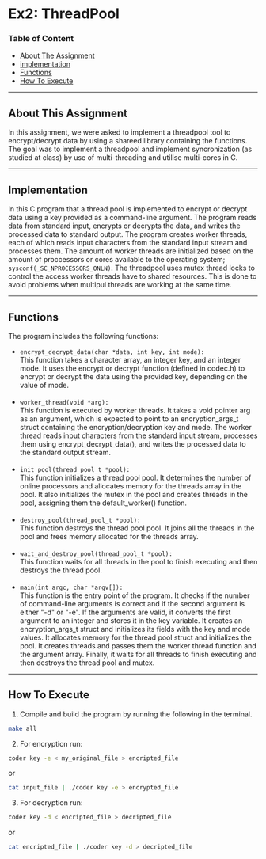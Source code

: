 # Ex2: ThreadPool

### Table of Content
* [About The Assignment](#About-The-Assignment)
* [implementation](#Implementation)
* [Functions](#Functions)
* [How To Execute](#How-To-Execute)


---
## About This Assignment
In this assignment, we were asked to implement a threadpool tool to encrypt/decrypt data by using a shareed library containing the functions. The goal was to implement a threadpool and implement syncronization (as studied at class) by use of multi-threading and utilise multi-cores in C.

---

## Implementation
In this C program that a thread pool is implemented to encrypt or decrypt data using a key provided as a command-line argument. The program reads data from standard input, encrypts or decrypts the data, and writes the processed data to standard output. The program creates worker threads, each of which reads input characters from the standard input stream and processes them. The amount of worker threads are initialized based on the amount of proccessors or cores available to the operating system; `sysconf(_SC_NPROCESSORS_ONLN)`. The threadpool uses mutex thread locks to control the access worker threads have to shared resources. This is done to avoid problems when multipul threads are working at the same time.

---
## Functions
The program includes the following functions:

- `encrypt_decrypt_data(char *data, int key, int mode):` <br>
This function takes a character array, an integer key, and an integer mode. It uses the encrypt or decrypt function (defined in codec.h) to encrypt or decrypt the data using the provided key, depending on the value of mode. <br><br>
- `worker_thread(void *arg):`<br>
 This function is executed by worker threads. It takes a void pointer arg as an argument, which is expected to point to an encryption_args_t struct containing the encryption/decryption key and mode. The worker thread reads input characters from the standard input stream, processes them using encrypt_decrypt_data(), and writes the processed data to the standard output stream.<br><br>
- `init_pool(thread_pool_t *pool):`<br>
 This function initializes a thread pool pool. It determines the number of online processors and allocates memory for the threads array in the pool. It also initializes the mutex in the pool and creates threads in the pool, assigning them the default_worker() function.<br><br>
- `destroy_pool(thread_pool_t *pool):`<br>
 This function destroys the thread pool pool. It joins all the threads in the pool and frees memory allocated for the threads array.<br><br>
- `wait_and_destroy_pool(thread_pool_t *pool):`<br>
 This function waits for all threads in the pool to finish executing and then destroys the thread pool.<br><br>
- `main(int argc, char *argv[]):`<br>
 This function is the entry point of the program. It checks if the number of command-line arguments is correct and if the second argument is either "-d" or "-e". If the arguments are valid, it converts the first argument to an integer and stores it in the key variable. It creates an encryption_args_t struct and initializes its fields with the key and mode values. It allocates memory for the thread pool struct and initializes the pool. It creates threads and passes them the worker thread function and the argument array. Finally, it waits for all threads to finish executing and then destroys the thread pool and mutex.

---

## How To Execute

1) Compile and build the program by running the following in the terminal.
```sh
make all
```
2) For encryption run:
```sh
coder key -e < my_original_file > encripted_file
```
or

```sh
cat input_file | ./coder key -e > encrypted_file
```
3) For decryption run:
```sh
coder key -d < encripted_file > decripted_file
```
or

```sh
cat encripted_file | ./coder key -d > decripted_file
```
